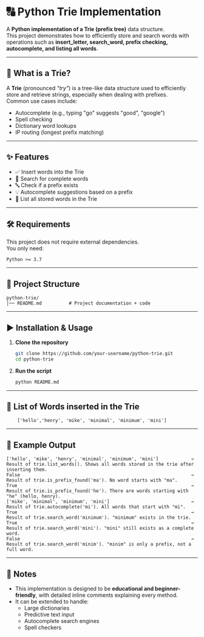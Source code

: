 # 🔠 Python Trie Implementation

A **Python implementation of a Trie (prefix tree)** data structure.  
This project demonstrates how to efficiently store and search words with operations such as **insert_letter, search_word, prefix checking, autocomplete, and listing all words**.

---

## 📖 What is a Trie?
A **Trie** (pronounced *"try"*) is a tree-like data structure used to efficiently store and retrieve strings, especially when dealing with prefixes.  
Common use cases include:
- Autocomplete (e.g., typing "go" suggests "good", "google")  
- Spell checking  
- Dictionary word lookups  
- IP routing (longest prefix matching)  

---

## ✨ Features
- ✅ Insert words into the Trie  
- 🔎 Search for complete words  
- 🔤 Check if a prefix exists  
- 💡 Autocomplete suggestions based on a prefix  
- 📃 List all stored words in the Trie  

---

## 🛠️ Requirements
This project does not require external dependencies.  
You only need:

```
Python >= 3.7
```

---

## 📂 Project Structure
```
python-trie/
│── README.md          # Project documentation + code
```

---

## ▶️ Installation & Usage

1. **Clone the repository**
   ```bash
   git clone https://github.com/your-username/python-trie.git
   cd python-trie
   ```

2. **Run the script**
   ```bash
   python README.md
   ```

---
## 🧪 List of Words inserted in the Trie
```
    ['hello','henry', 'mike', 'minimal', 'minimum', 'mini']
```

---
## 🧪 Example Output
```
['hello', 'mike', 'henry', 'minimal', 'minimum', 'mini']            → Result of trie.list_words(). Shows all words stored in the trie after inserting them.
False                                                               → Result of trie.is_prefix_found('ma'). No word starts with "ma".
True                                                                → Result of trie.is_prefix_found('he'). There are words starting with "he" (hello, henry).
['mike', 'minimal', 'minimum', 'mini']                              → Result of trie.autocomplete('mi'). All words that start with "mi".
True                                                                → Result of trie.search_word('minimum'). "minimum" exists in the trie.
True                                                                → Result of trie.search_word('mini'). "mini" still exists as a complete word.
False                                                               → Result of trie.search_word('minim'). "minim" is only a prefix, not a full word.
```

---

## 📌 Notes
- This implementation is designed to be **educational and beginner-friendly**, with detailed inline comments explaining every method.  
- It can be extended to handle:
  - Large dictionaries
  - Predictive text input
  - Autocomplete search engines
  - Spell checkers  